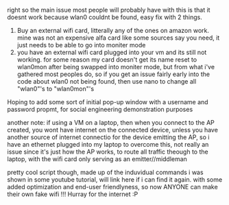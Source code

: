 right so the main issue most people will probably have with this is that it doesnt work because wlan0 couldnt be found, easy fix with 2 things.
1. Buy an external wifi card, litterally any of the ones on amazon work. mine was not an expensive alfa card like some sources say you need, it just needs to be able to go into moniter mode
2. you have an external wifi card plugged into your vm and its still not working. for some reason my card doesn't get its name reset to wlan0mon after being swapped into moniter mode, but from what i've gathered most peoples do, so if you get an issue fairly early into the code about wlan0 not being found, then use nano to change all "wlan0"'s to "wlan0mon"'s

Hoping to add some sort of initial pop-up window with a username and password propmt, for social engineering demonstration purposes

another note: if using a VM on a laptop, then when you connect to the AP created, you wont have internet on the connected device, unless you have another source of internet connectio for the device emitting the AP, so i have an ethernet plugged into my laptop to overcome this, not really an issue since it's just how the AP works, to route all traffic theough to the laptop, with the wifi card only serving as an emitter//middleman

pretty cool script though, made up of the induvidual commands i was shown in some youtube tutorial, will link here if i can find it again. with some added optimization and end-user friendlyness, so now ANYONE can make their own fake wifi !!! Hurray for the internet :P
